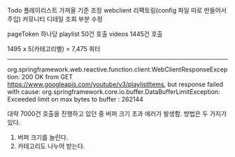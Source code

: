 Todo
플레이리스트 가져올 기준 조정
webclient 리팩토링(config 파일 따로 만들어서 주입)
커뮤니티 디테일 조회 부분 수정

pageToken 하나당
playlist 50건 호출
videos 1445건 호출

1495 x 5(카테고리별) = 7,475 쿼터

--------------------------------------------------------------------------

org.springframework.web.reactive.function.client.WebClientResponseException: 200 OK from GET https://www.googleapis.com/youtube/v3/playlistItems, but response failed with cause: org.springframework.core.io.buffer.DataBufferLimitException: Exceeded limit on max bytes to buffer : 262144

대략 7000건 호출을 진행하고 있던 중 버퍼 크기 초과 에러가 발생함.
방법은 두 가지가 있다.
1. 버퍼 크기를 늘린다.
2. 카테고리도 나누어 받는다.


